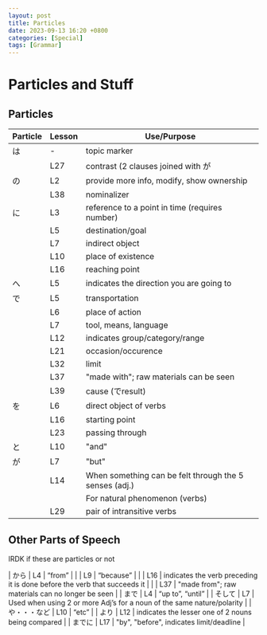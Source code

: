 ```yaml
--- 
layout: post 
title: Particles
date: 2023-09-13 16:20 +0800 
categories: [Special]
tags: [Grammar]
---
```

 
# Particles and Stuff

## Particles

| Particle | Lesson | Use/Purpose |
| -- | -- | -- |
| は | - | topic marker |
| | L27 | contrast (2 clauses joined with が |
| の | L2 | provide more info, modify, show ownership |
| | L38 | nominalizer |
| に | L3 | reference to a point in time (requires number) |
|  | L5 | destination/goal |
| | L7 | indirect object |
| | L10 | place of existence |
| | L16 | reaching point |
| へ | L5 |  indicates the direction you are going to |
| で | L5 | transportation |
| | L6 | place of action |
| | L7 | tool, means, language |
| | L12 | indicates group/category/range |
| | L21 | occasion/occurence |
| | L32 | limit |
| | L37 | "made with"; raw materials can be seen |
| | L39 | cause (でresult) |
| を | L6 | direct object of verbs |
| | L16 | starting point |
| | L23 | passing through |
| と | L10 | "and" |
| が | L7 | "but" | 
| | L14 | When something can be felt through the 5 senses (adj.) |
| | | For natural phenomenon (verbs) | 
| | L29 | pair of intransitive verbs |

## Other Parts of Speech
IRDK if these are particles or not

| から | L4 | “from” |
| | L9 | “because” |
| | L16 | indicates the verb preceding it is done before the verb that succeeds it |
| | L37 | "made from"; raw materials can no longer be seen |
| まで | L4 | “up to”, “until” |
| そして  | L7 | Used when using 2 or more Adj’s for a noun of the same nature/polarity | 
| や・・・など | L10 | “etc” |
| より | L12 | indicates the lesser one of 2 nouns being compared |
| までに | L17 | "by", "before", indicates limit/deadline |
